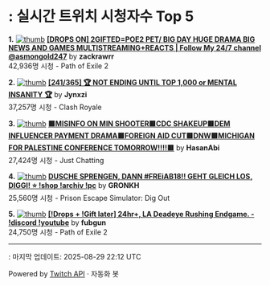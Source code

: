 # : 실시간 트위치 시청자수 Top 5

**1.** [![thumb](https://static-cdn.jtvnw.net/previews-ttv/live_user_zackrawrr-320x180.jpg)](https://twitch.tv/zackrawrr)
**[[DROPS ON] 2GIFTED=POE2 PET/ BIG DAY HUGE DRAMA BIG NEWS AND GAMES MULTISTREAMING+REACTS | Follow My 24/7 channel @asmongold247](https://twitch.tv/zackrawrr)** by **zackrawrr**<br>42,936명 시청  - Path of Exile 2

**2.** [![thumb](https://static-cdn.jtvnw.net/previews-ttv/live_user_jynxzi-320x180.jpg)](https://twitch.tv/Jynxzi)
**[[241/365] 🏆 NOT ENDING UNTIL TOP 1,000 or MENTAL INSANITY 🏆](https://twitch.tv/Jynxzi)** by **Jynxzi**<br>37,257명 시청  - Clash Royale

**3.** [![thumb](https://static-cdn.jtvnw.net/previews-ttv/live_user_hasanabi-320x180.jpg)](https://twitch.tv/HasanAbi)
**[🟥MISINFO ON MIN SHOOTER🟥CDC SHAKEUP🟥DEM INFLUENCER PAYMENT DRAMA🟥FOREIGN AID CUT🟥DNW🟥MICHIGAN FOR PALESTINE CONFERENCE TOMORROW!!!!🟥](https://twitch.tv/HasanAbi)** by **HasanAbi**<br>27,424명 시청  - Just Chatting

**4.** [![thumb](https://static-cdn.jtvnw.net/previews-ttv/live_user_gronkh-320x180.jpg)](https://twitch.tv/GRONKH)
**[DUSCHE SPRENGEN, DANN #FREiAB18!! GEHT GLEICH LOS, DIGGI! ⭐ !shop !archiv !pc](https://twitch.tv/GRONKH)** by **GRONKH**<br>25,560명 시청  - Prison Escape Simulator: Dig Out

**5.** [![thumb](https://static-cdn.jtvnw.net/previews-ttv/live_user_fubgun-320x180.jpg)](https://twitch.tv/fubgun)
**[[!Drops + !Gift later] 24hr+, LA Deadeye Rushing Endgame. - !discord !youtube](https://twitch.tv/fubgun)** by **fubgun**<br>24,750명 시청  - Path of Exile 2


---
: 마지막 업데이트: 2025-08-29 22:12 UTC

Powered by [Twitch API](https://dev.twitch.tv/docs/api/reference) · 자동화 봇